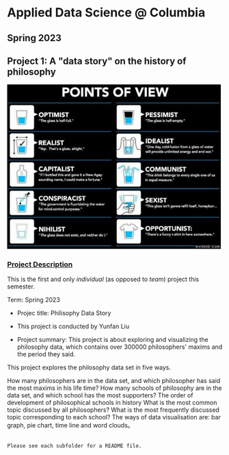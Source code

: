 # Applied Data Science @ Columbia
## Spring 2023
## Project 1: A "data story" on the history of philosophy

<img src="figs/100126-the-glass.jpeg" width="500">

### [Project Description](doc/)
This is the first and only *individual* (as opposed to *team*) project this semester. 

Term: Spring 2023

+ Projec title: Philisophy Data Story
+ This project is conducted by Yunfan Liu

+ Project summary:
This project is about exploring and visualizing the philosophy data, which contains over 300000 philosophers' maxims and the period they said.

This project explores the philosophy data set in five ways.

How many philosophers are in the data set, and which philosopher has said the most maxims in his life time?
How many schools of philosophy are in the data set, and which school has the most supporters?
The order of development of philosophical schools in history
What is the most common topic discussed by all philosophers?
What is the most frequently discussed topic corresponding to each school?
The ways of data visualisation are: bar graph, pie chart, time line and word clouds。
```

Please see each subfolder for a README file.
